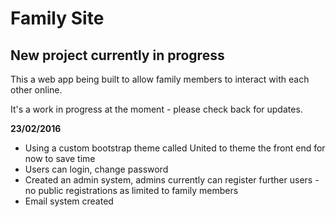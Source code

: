 # Family Site

## New project currently in progress

This a web app being built to allow family members to interact with each other online.

It's a work in progress at the moment - please check back for updates.



**23/02/2016**

* Using a custom bootstrap theme called United to theme the front end for now to save time
* Users can login, change password 
* Created an admin system, admins currently can register further users - no public registrations as limited to family members
* Email system created